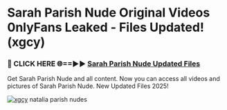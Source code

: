 # Sarah Parish Nude Original Videos 0nlyFans Leaked - Files Updated! (xgcy)

<h3>🔴 CLICK HERE 🌐==►► <a href="https://tinyurl.com/5h6xmrr3" rel="nofollow">Sarah Parish Nude Updated Files</a></h3>

Get Sarah Parish Nude and all content. Now you can access all videos and pictures of Sarah Parish Nude. New Updated Files 2025!

[![xgcy](https://i.imgur.com/KVD873Z.gif)](https://tinyurl.com/5h6xmrr3)
natalia parish nudes